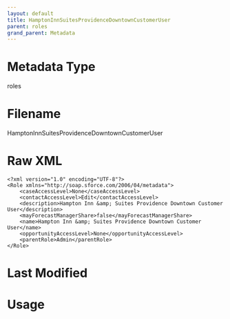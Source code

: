 ```yaml
---
layout: default
title: HamptonInnSuitesProvidenceDowntownCustomerUser
parent: roles
grand_parent: Metadata
---
```

# Metadata Type
roles


# Filename 
HamptonInnSuitesProvidenceDowntownCustomerUser


# Raw XML
```
<?xml version="1.0" encoding="UTF-8"?>
<Role xmlns="http://soap.sforce.com/2006/04/metadata">
    <caseAccessLevel>None</caseAccessLevel>
    <contactAccessLevel>Edit</contactAccessLevel>
    <description>Hampton Inn &amp; Suites Providence Downtown Customer User</description>
    <mayForecastManagerShare>false</mayForecastManagerShare>
    <name>Hampton Inn &amp; Suites Providence Downtown Customer User</name>
    <opportunityAccessLevel>None</opportunityAccessLevel>
    <parentRole>Admin</parentRole>
</Role>
```


# Last Modified


# Usage
